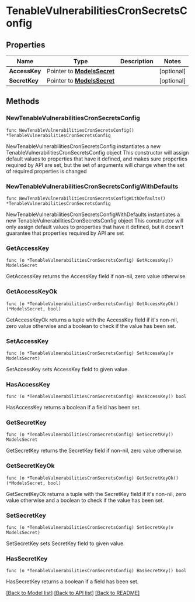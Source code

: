 # TenableVulnerabilitiesCronSecretsConfig

## Properties

Name | Type | Description | Notes
------------ | ------------- | ------------- | -------------
**AccessKey** | Pointer to [**ModelsSecret**](ModelsSecret.md) |  | [optional] 
**SecretKey** | Pointer to [**ModelsSecret**](ModelsSecret.md) |  | [optional] 

## Methods

### NewTenableVulnerabilitiesCronSecretsConfig

`func NewTenableVulnerabilitiesCronSecretsConfig() *TenableVulnerabilitiesCronSecretsConfig`

NewTenableVulnerabilitiesCronSecretsConfig instantiates a new TenableVulnerabilitiesCronSecretsConfig object
This constructor will assign default values to properties that have it defined,
and makes sure properties required by API are set, but the set of arguments
will change when the set of required properties is changed

### NewTenableVulnerabilitiesCronSecretsConfigWithDefaults

`func NewTenableVulnerabilitiesCronSecretsConfigWithDefaults() *TenableVulnerabilitiesCronSecretsConfig`

NewTenableVulnerabilitiesCronSecretsConfigWithDefaults instantiates a new TenableVulnerabilitiesCronSecretsConfig object
This constructor will only assign default values to properties that have it defined,
but it doesn't guarantee that properties required by API are set

### GetAccessKey

`func (o *TenableVulnerabilitiesCronSecretsConfig) GetAccessKey() ModelsSecret`

GetAccessKey returns the AccessKey field if non-nil, zero value otherwise.

### GetAccessKeyOk

`func (o *TenableVulnerabilitiesCronSecretsConfig) GetAccessKeyOk() (*ModelsSecret, bool)`

GetAccessKeyOk returns a tuple with the AccessKey field if it's non-nil, zero value otherwise
and a boolean to check if the value has been set.

### SetAccessKey

`func (o *TenableVulnerabilitiesCronSecretsConfig) SetAccessKey(v ModelsSecret)`

SetAccessKey sets AccessKey field to given value.

### HasAccessKey

`func (o *TenableVulnerabilitiesCronSecretsConfig) HasAccessKey() bool`

HasAccessKey returns a boolean if a field has been set.

### GetSecretKey

`func (o *TenableVulnerabilitiesCronSecretsConfig) GetSecretKey() ModelsSecret`

GetSecretKey returns the SecretKey field if non-nil, zero value otherwise.

### GetSecretKeyOk

`func (o *TenableVulnerabilitiesCronSecretsConfig) GetSecretKeyOk() (*ModelsSecret, bool)`

GetSecretKeyOk returns a tuple with the SecretKey field if it's non-nil, zero value otherwise
and a boolean to check if the value has been set.

### SetSecretKey

`func (o *TenableVulnerabilitiesCronSecretsConfig) SetSecretKey(v ModelsSecret)`

SetSecretKey sets SecretKey field to given value.

### HasSecretKey

`func (o *TenableVulnerabilitiesCronSecretsConfig) HasSecretKey() bool`

HasSecretKey returns a boolean if a field has been set.


[[Back to Model list]](../README.md#documentation-for-models) [[Back to API list]](../README.md#documentation-for-api-endpoints) [[Back to README]](../README.md)



